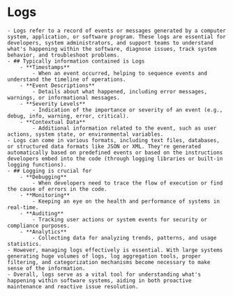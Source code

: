 # Logs
	- Logs refer to a record of events or messages generated by a computer system, application, or software program. These logs are essential for developers, system administrators, and support teams to understand what's happening within the software, diagnose issues, track system behavior, and troubleshoot problems.
	- ## Typically information contained is Logs
		- **Timestamps**
			- When an event occurred, helping to sequence events and understand the timeline of operations.
		- **Event Descriptions**
			- Details about what happened, including error messages, warnings, or informational messages.
		- **Severity Levels**
			- Indication of the importance or severity of an event (e.g., debug, info, warning, error, critical).
		- **Contextual Data**
			- Additional information related to the event, such as user actions, system state, or environmental variables.
	- Logs can come in various formats, including text files, databases, or structured data formats like JSON or XML. They're generated automatically based on predefined events or based on the instructions developers embed into the code (through logging libraries or built-in logging functions).
	- ## Logging is crucial for
		- **Debugging**
			- When developers need to trace the flow of execution or find the cause of errors in the code.
		- **Monitoring**
			- Keeping an eye on the health and performance of systems in real-time.
		- **Auditing**
			- Tracking user actions or system events for security or compliance purposes.
		- **Analytics**
			- Collecting data for analyzing trends, patterns, and usage statistics.
	- However, managing logs effectively is essential. With large systems generating huge volumes of logs, log aggregation tools, proper filtering, and categorization mechanisms become necessary to make sense of the information.
	- Overall, logs serve as a vital tool for understanding what's happening within software systems, aiding in both proactive maintenance and reactive issue resolution.